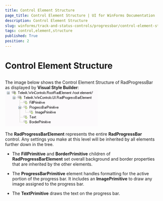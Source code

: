 ```yaml
---
title: Control Element Structure
page_title: Control Element Structure | UI for WinForms Documentation
description: Control Element Structure
slug: winforms/track-and-status-controls/progressbar/control-element-structure
tags: control,element,structure
published: True
position: 2
---
```


# Control Element Structure



## 

The image below shows the Control Element Structure of RadProgressBar as displayed by __Visual Style Builder__:
        ![track-and-status-controls-progressbar-control-element-structure 001](images/track-and-status-controls-progressbar-control-element-structure001.png)

The __RadProgressBarElement__ represents the entire __RadProgressBar__ control.
          Any settings you make at this level will be inherited by all elements further down in the tree.
        

* The __FillPrimitive__ and __BorderPrimitive__ children of __RadProgressBarElement__ 
              set overall background and border properties that are inherited by the other elements.
            

* The __ProgressBarPrimitive__ element handles formatting for the active portion of the progress bar. It includes an 
              __ImagePrimitive__ to draw any image assigned to the progress bar.
            

* The __TextPrimitive__ draws the text on the progress bar.
            

